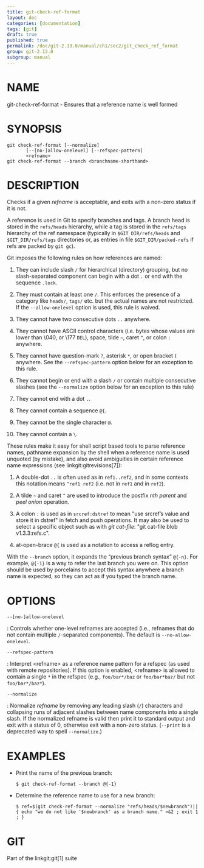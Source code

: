 ```yaml
---
title: git-check-ref-format
layout: doc
categories: [documentation]
tags: [git]
draft: true
published: true
permalink: /doc/git-2.13.0/manual/ch1/sec2/git_check_ref_format
group: git-2.13.0
subgroup: manual
---
```


NAME
====

git-check-ref-format - Ensures that a reference name is well formed

SYNOPSIS
========

    git check-ref-format [--normalize]
           [--[no-]allow-onelevel] [--refspec-pattern]
           <refname>
    git check-ref-format --branch <branchname-shorthand>

DESCRIPTION
===========

Checks if a given *refname* is acceptable, and exits with a non-zero status if it is not.

A reference is used in Git to specify branches and tags. A branch head is stored in the `refs/heads` hierarchy, while a tag is stored in the `refs/tags` hierarchy of the ref namespace (typically in `$GIT_DIR/refs/heads` and `$GIT_DIR/refs/tags` directories or, as entries in file `$GIT_DIR/packed-refs` if refs are packed by `git gc`).

Git imposes the following rules on how references are named:

1.  They can include slash `/` for hierarchical (directory) grouping, but no slash-separated component can begin with a dot `.` or end with the sequence `.lock`.

2.  They must contain at least one `/`. This enforces the presence of a category like `heads/`, `tags/` etc. but the actual names are not restricted. If the `--allow-onelevel` option is used, this rule is waived.

3.  They cannot have two consecutive dots `..` anywhere.

4.  They cannot have ASCII control characters (i.e. bytes whose values are lower than \\040, or \\177 `DEL`), space, tilde `~`, caret `^`, or colon `:` anywhere.

5.  They cannot have question-mark `?`, asterisk `*`, or open bracket `[` anywhere. See the `--refspec-pattern` option below for an exception to this rule.

6.  They cannot begin or end with a slash `/` or contain multiple consecutive slashes (see the `--normalize` option below for an exception to this rule)

7.  They cannot end with a dot `.`.

8.  They cannot contain a sequence `@{`.

9.  They cannot be the single character `@`.

10. They cannot contain a `\`.

These rules make it easy for shell script based tools to parse reference names, pathname expansion by the shell when a reference name is used unquoted (by mistake), and also avoid ambiguities in certain reference name expressions (see linkgit:gitrevisions\[7\]):

1.  A double-dot `..` is often used as in `ref1..ref2`, and in some contexts this notation means `^ref1 ref2` (i.e. not in `ref1` and in `ref2`).

2.  A tilde `~` and caret `^` are used to introduce the postfix *nth parent* and *peel onion* operation.

3.  A colon `:` is used as in `srcref:dstref` to mean "use srcref’s value and store it in dstref" in fetch and push operations. It may also be used to select a specific object such as with *git cat-file*: "git cat-file blob v1.3.3:refs.c".

4.  at-open-brace `@{` is used as a notation to access a reflog entry.

With the `--branch` option, it expands the “previous branch syntax” `@{-n}`. For example, `@{-1}` is a way to refer the last branch you were on. This option should be used by porcelains to accept this syntax anywhere a branch name is expected, so they can act as if you typed the branch name.

OPTIONS
=======

`--[no-]allow-onelevel`

:   Controls whether one-level refnames are accepted (i.e., refnames that do not contain multiple `/`-separated components). The default is `--no-allow-onelevel`.

`--refspec-pattern`

:   Interpret &lt;refname&gt; as a reference name pattern for a refspec (as used with remote repositories). If this option is enabled, &lt;refname&gt; is allowed to contain a single `*` in the refspec (e.g., `foo/bar*/baz` or `foo/bar*baz/` but not `foo/bar*/baz*`).

`--normalize`

:   Normalize *refname* by removing any leading slash (`/`) characters and collapsing runs of adjacent slashes between name components into a single slash. If the normalized refname is valid then print it to standard output and exit with a status of 0, otherwise exit with a non-zero status. (`--print` is a deprecated way to spell `--normalize`.)

EXAMPLES
========

-   Print the name of the previous branch:

        $ git check-ref-format --branch @{-1}

-   Determine the reference name to use for a new branch:

        $ ref=$(git check-ref-format --normalize "refs/heads/$newbranch")||
        { echo "we do not like '$newbranch' as a branch name." >&2 ; exit 1 ; }

GIT
===

Part of the linkgit:git\[1\] suite
